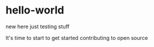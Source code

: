# hello-world
new here just testing stuff

It's time to start to get started contributing to open source
